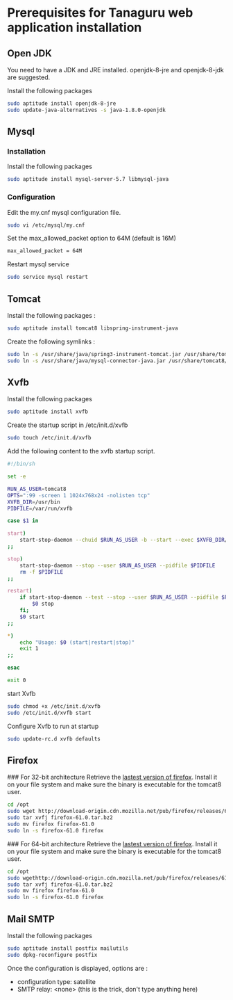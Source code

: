 # Prerequisites for Tanaguru web application installation

## Open JDK

You need to have a JDK and JRE installed. openjdk-8-jre and openjdk-8-jdk are suggested.

Install the following packages
```sh
sudo aptitude install openjdk-8-jre
sudo update-java-alternatives -s java-1.8.0-openjdk
```

## Mysql

### Installation

Install the following packages
```sh
sudo aptitude install mysql-server-5.7 libmysql-java
```

### Configuration

Edit the my.cnf mysql configuration file.
```sh
sudo vi /etc/mysql/my.cnf
```

Set the max_allowed_packet option to 64M (default is 16M)
```sh
max_allowed_packet = 64M
```

Restart mysql service
```sh
sudo service mysql restart
```

## Tomcat 

Install the following packages :
```sh
sudo aptitude install tomcat8 libspring-instrument-java
```

Create the following symlinks : 
```sh
sudo ln -s /usr/share/java/spring3-instrument-tomcat.jar /usr/share/tomcat8/lib/spring3-instrument-tomcat.jar
sudo ln -s /usr/share/java/mysql-connector-java.jar /usr/share/tomcat8/lib/mysql-connector-java.jar
```

## Xvfb

Install the following packages
```sh
sudo aptitude install xvfb
```

Create the startup script in /etc/init.d/xvfb
```sh
sudo touch /etc/init.d/xvfb
```

Add the following content to the xvfb startup script. 
```sh
#!/bin/sh

set -e

RUN_AS_USER=tomcat8
OPTS=":99 -screen 1 1024x768x24 -nolisten tcp"
XVFB_DIR=/usr/bin
PIDFILE=/var/run/xvfb

case $1 in

start)
    start-stop-daemon --chuid $RUN_AS_USER -b --start --exec $XVFB_DIR/Xvfb --make-pidfile --pidfile $PIDFILE -- $OPTS &
;;

stop)
    start-stop-daemon --stop --user $RUN_AS_USER --pidfile $PIDFILE
    rm -f $PIDFILE
;;

restart)
    if start-stop-daemon --test --stop --user $RUN_AS_USER --pidfile $PIDFILE >/dev/null; then
        $0 stop
    fi;
    $0 start
;;

*)
    echo "Usage: $0 (start|restart|stop)"
    exit 1
;;

esac

exit 0
```

start Xvfb
```sh
sudo chmod +x /etc/init.d/xvfb
sudo /etc/init.d/xvfb start
```

Configure Xvfb to run at startup
```sh
sudo update-rc.d xvfb defaults
```

## Firefox

### For 32-bit architecture
Retrieve the [lastest version of firefox](http://download.cdn.mozilla.net/pub/mozilla.org/firefox/releases/61.0/linux-i686/en-US/firefox-61.0.tar.bz2).
Install it on your file system and make sure the binary is executable for the tomcat8 user.
```sh
cd /opt
sudo wget http://download-origin.cdn.mozilla.net/pub/firefox/releases/61.0/linux-i686/en-US/firefox-61.0.tar.bz2
sudo tar xvfj firefox-61.0.tar.bz2
sudo mv firefox firefox-61.0
sudo ln -s firefox-61.0 firefox
```

### For 64-bit architecture
Retrieve the [lastest version of firefox](http://download.cdn.mozilla.net/pub/mozilla.org/firefox/releases/61.0/linux-x86_64/en-US/firefox-61.0.tar.bz2).
Install it on your file system and make sure the binary is executable for the tomcat8 user.
```sh
cd /opt
sudo wgethttp://download-origin.cdn.mozilla.net/pub/firefox/releases/61.0/linux-x86_64/en-US/firefox-61.0.tar.bz2
sudo tar xvfj firefox-61.0.tar.bz2
sudo mv firefox firefox-61.0
sudo ln -s firefox-61.0 firefox
```

## Mail SMTP

Install the following packages
```sh
sudo aptitude install postfix mailutils
sudo dpkg-reconfigure postfix
```
Once the configuration is displayed, options are :

* configuration type: satellite
* SMTP relay: &lt;none&gt; (this is the trick, don't type anything here)

